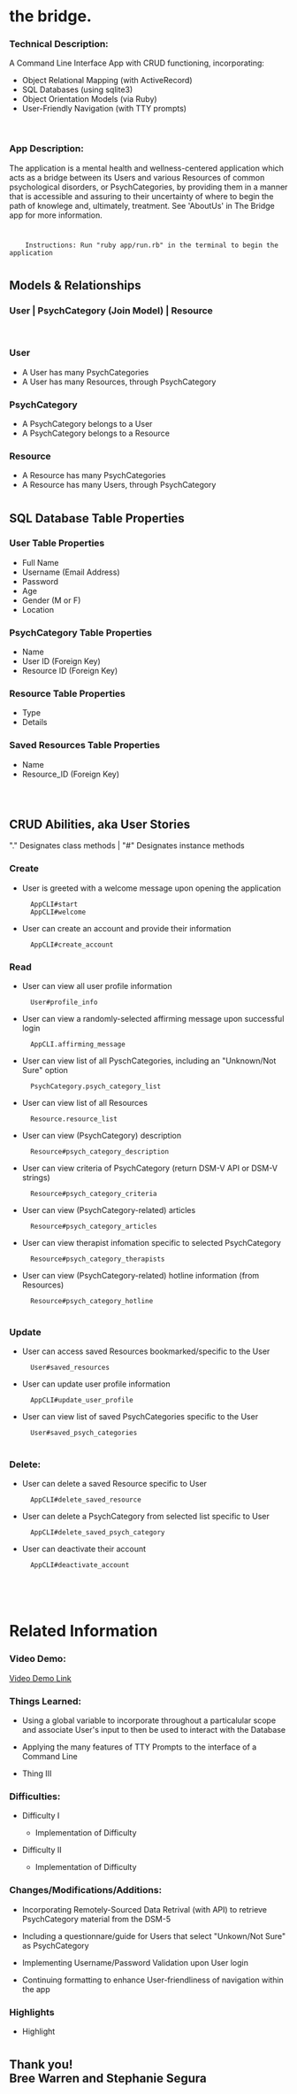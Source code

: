 # the bridge.
### Technical Description: 
A Command Line Interface App with CRUD functioning, incorporating:
* Object Relational Mapping (with ActiveRecord)
* SQL Databases (using sqlite3)
* Object Orientation Models (via Ruby)
* User-Friendly Navigation (with TTY prompts)

<br />

### App Description:
The application is a mental health and wellness-centered application which acts as a bridge between its Users and various Resources of common psychological disorders, or PsychCategories,  by providing them in a manner that is accessible and assuring to their uncertainty of where to begin the path of knowlege and, ultimately, treatment. See 'AboutUs' in The Bridge app for more information.
#
        Instructions: Run "ruby app/run.rb" in the terminal to begin the application
#
## Models & Relationships

### User | PsychCategory (Join Model) | Resource
<br />

### User <br />
* A User has many PsychCategories <br />
* A User has many Resources, through PsychCategory <br />

### PsychCategory <br />
* A PsychCategory belongs to a User <br />
* A PsychCategory belongs to a Resource <br />

### Resource <br />
* A Resource has many PsychCategories <br />
* A Resource has many Users, through PsychCategory <br />
#
#
## SQL Database Table Properties
### User Table Properties
* Full Name
* Username (Email Address)
* Password
* Age
* Gender (M or F)
* Location

### PsychCategory Table Properties
* Name
* User ID (Foreign Key)
* Resource ID (Foreign Key)

### Resource Table Properties
* Type
* Details

### Saved Resources Table Properties
* Name
* Resource_ID (Foreign Key)

<br />

#
#
## CRUD Abilities, aka User Stories
"." Designates class methods | "#" Designates instance methods

### Create
* User is greeted with a welcome message upon opening the application

        AppCLI#start
        AppCLI#welcome
* User can create an account and provide their information

        AppCLI#create_account
### Read
* User can view all user profile information

        User#profile_info
* User can view a randomly-selected affirming message upon successful login

        AppCLI.affirming_message
* User can view list of all PyschCategories, including an "Unknown/Not Sure" option

        PsychCategory.psych_category_list
* User can view list of all Resources

        Resource.resource_list
* User can view (PsychCategory) description
        
        Resource#psych_category_description

* User can view criteria of PsychCategory (return DSM-V API or DSM-V strings)

        Resource#psych_category_criteria
* User can view (PsychCategory-related) articles

        Resource#psych_category_articles
* User can view therapist infomation specific to selected PsychCategory

        Resource#psych_category_therapists
* User can view (PsychCategory-related) hotline information (from Resources)

        Resource#psych_category_hotline
#
### Update
* User can access saved Resources bookmarked/specific to the User

        User#saved_resources
* User can update user profile information

        AppCLI#update_user_profile
* User can view list of saved PsychCategories specific to the User

        User#saved_psych_categories
#
### Delete:
* User can delete a saved Resource specific to User

        AppCLI#delete_saved_resource
* User can delete a PsychCategory from selected list specific to User

        AppCLI#delete_saved_psych_category
* User can deactivate their account

        AppCLI#deactivate_account
#
#

<br>

# Related Information

### Video Demo:
 [Video Demo Link](https://video.com/blahblahblah)

### Things Learned:
* Using a global variable to incorporate throughout a particalular scope and associate User's input to then be used to interact with the Database

* Applying the many features of TTY Prompts to the interface of a Command Line 

* Thing III

### Difficulties:
* Difficulty I
  * Implementation of Difficulty

* Difficulty II
  * Implementation of Difficulty

### Changes/Modifications/Additions:
* Incorporating Remotely-Sourced Data Retrival (with API) to retrieve PsychCategory material from the DSM-5

* Including a questionnare/guide for Users that select  "Unkown/Not Sure" as PsychCategory

* Implementing Username/Password Validation upon User login

* Continuing formatting to enhance User-friendliness of navigation within the app

### Highlights
* Highlight

#

## Thank you! <br> Bree Warren and Stephanie Segura
